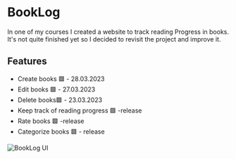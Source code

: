 # BookLog
In one of my courses I created a website to track reading Progress in books. It's not quite finished yet so I decided to revisit the project and improve it. 

## Features

 - Create books 🟩 - 28.03.2023
 - Edit books 🟩 - 27.03.2023
 - Delete books🟩 - 23.03.2023
 - Keep track of reading progress 🟩 -release
 - Rate books 🟩 -release
 - Categorize books 🟩 - release


![BookLog UI](https://i.imgur.com/1DTVU3u.png)

